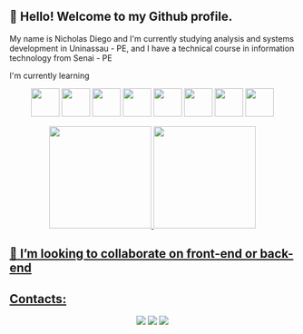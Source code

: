 ## 👋 Hello! Welcome to my Github profile.
My name is Nicholas Diego and I'm currently studying analysis and systems development in Uninassau - PE, and I have a technical course in information technology from Senai - PE

I'm currently learning

<p align="center">
  <img src="https://cdn.jsdelivr.net/gh/devicons/devicon/icons/java/java-original.svg" width="50px" height="50px"/> 
  <img loading="lazy" src="https://cdn.jsdelivr.net/gh/devicons/devicon/icons/javascript/javascript-original.svg" width="50px" height="50px"/> 
  <img loading="lazy" src="https://cdn.jsdelivr.net/gh/devicons/devicon/icons/python/python-original.svg" width="50px" height="50px" /> 
  <img loading="lazy" src="https://cdn.jsdelivr.net/gh/devicons/devicon/icons/html5/html5-original.svg" width="50px" height="50px"/>
  <img loading="lazy" src="https://cdn.jsdelivr.net/gh/devicons/devicon/icons/css3/css3-original.svg" width="50px" height="50px"/>
  <img loading="lazy" src="https://cdn.jsdelivr.net/gh/devicons/devicon/icons/spring/spring-original.svg" width="50px" height="50px"/>
  <img loading="lazy" src="https://cdn.jsdelivr.net/gh/devicons/devicon/icons/react/react-original.svg" width="50px" height="50px"/>
  <img loading="lazy" src="https://cdn.jsdelivr.net/gh/devicons/devicon/icons/angularjs/angularjs-original.svg" width="50px" height="50px" />
</p>

<div align="center">
<a href="https://github.com/nickdiegao">
<img loading="lazy" height="180em" src="https://github-readme-stats.vercel.app/api/top-langs/?username=nickdiegao&layout=compact&langs_count=7&theme=dark"/>
<img loading="lazy" height="180em" src="https://github-readme-stats.vercel.app/api?username=nickdiegao&show_icons=true&theme=dark&include_all_commits=true&count_private=true"/>
</div>

## 👯 I’m looking to collaborate on front-end or back-end

## Contacts:
<div align="center">
<a href="https://www.instagram.com/nicholasdiego_/?hl=pt-br" target="_blank"><img loading="lazy" src="https://img.shields.io/badge/-Instagram-%23E4405F?style=for-the-badge&logo=instagram&logoColor=white" target="_blank"></a>
<a href = "mailto:nickdiegao@gmail"><img loading="lazy" src="https://img.shields.io/badge/Gmail-D14836?style=for-the-badge&logo=gmail&logoColor=white" target="_blank"></a>
<a href="https://www.linkedin.com/in/nicholas-diego-49a47a239/" target="_blank"><img loading="lazy" src="https://img.shields.io/badge/-LinkedIn-%230077B5?style=for-the-badge&logo=linkedin&logoColor=white" target="_blank"></a>   
</div>
